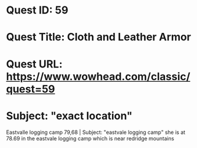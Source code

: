 # Quest ID: 59
# Quest Title: Cloth and Leather Armor
# Quest URL: https://www.wowhead.com/classic/quest=59
# Subject: "exact location"
Eastvalle logging camp 79,68 | Subject: "eastvale logging camp"
she is at 78.69 in the eastvale logging camp which is near redridge mountains